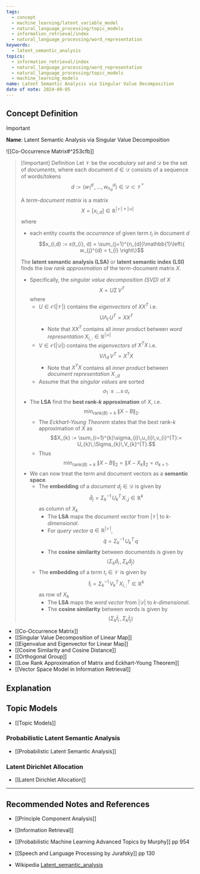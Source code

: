 ```yaml
---
tags:
  - concept
  - machine_learning/latent_variable_model
  - natural_language_processing/topic_models
  - information_retrieval/index
  - natural_language_processing/word_representation
keywords:
  - latent_semantic_analysis
topics:
  - information_retrieval/index
  - natural_language_processing/word_representation
  - natural_language_processing/topic_models
  - machine_learning_models
name: Latent Semantic Analysis via Singular Value Decomposition
date of note: 2024-09-05
---
```


## Concept Definition

>[!important]
>**Name**: Latent Semantic Analysis via Singular Value Decomposition

![[Co-Occurrence Matrix#^253cfb]]

>[!important] Definition
>Let $\mathcal{V}$ be the *vocabulary set* and $\mathcal{D}$ be the set of *documents*, where each document $d\in \mathcal{D}$ consists of a sequence of words/tokens $$d := (w_{1}^{d} \,{,}\ldots{,}\,w_{n_{d}}^{d}) \in \mathcal{D} \subset \mathcal{V}^{*}$$
>
>A *term-document matrix* is a matrix $$X = [x_{i,d}] \in \mathbb{R}^{|\mathcal{V}| \times |\mathcal{D}|}$$ where
>- each entity counts the *occurrence* of given term $t_{i}$ in document $d$  $$x_{i,d} := x(t_{i}, d) = \sum_{j=1}^{n_{d}}\mathbb{1}\left\{ w_{j}^{d} = t_{i} \right\}$$
>  
>The **latent semantic analysis (LSA)** or **latent semantic index (LSI)**  finds the *low rank approximation* of the term-document matrix $X$.
>- Specifically,  the *singular value decomposition (SVD)* of $X$ $$X = U\Sigma\,V^{T}$$ where 
>	- $U\in \mathcal{O}(|\mathcal{V}|)$ contains the *eigenvectors* of $X X^{T}$ i.e. $$U\Lambda_{t}\,U^{T} = X X^{T}$$ 
>		- Note that  $X X^{T}$ contains all *inner product* between *word representation* $X_{i,:} \in \mathbb{R}^{|\mathcal{D}|}$
>	- $V\in \mathcal{O}(|\mathcal{D}|)$ contains the *eigenvectors* of $X^{T} X$ i.e. $$V\Lambda_{d}\,V^{T} = X^{T} X$$ 
>		- Note that  $X^{T} X$ contains all *inner product* between *document representation* $X_{:,d}$
>	- Assume that the *singular values* are sorted $$\sigma_{1} \,{\ge}\ldots{\ge}\,\sigma_{r}$$
>- The **LSA** find the **best rank-$k$ approximation** of $X$, i.e. $$\min_{\text{rank}(B) = k}\;\lVert X - B \rVert_{2}.$$ 
>	- The *Eckhart-Young Theorem* states that the best rank-$k$ approximation of $X$ as $$X_{k} := \sum_{i=1}^{k}\sigma_{i}\,u_{i}\,v_{i}^{T}:= U_{k}\,\Sigma_{k}\,V_{k}^{T}.$$ 
>	- Thus  $$\min_{\text{rank}(B) = k}\;\lVert X - B \rVert_{2} = \lVert X - X_{k} \rVert_{2} = \sigma_{k+1}.$$ 
>- We can now treat the term and document vectors as a **semantic space**.
>	- The **embedding** of a *document* $d_{j}\in \mathcal{D}$ is given by $$\hat{d}_{j} = \Sigma_{k}^{-1}\,U_{k}^{T}\,X_{:,j}  \in \mathbb{R}^{k}$$ as column of $X_{k}$
>		- The **LSA** maps the *document vector* from $|\mathcal{V}|$ to *$k$-dimensional*.
>		- For *query vector* $q\in \mathbb{R}^{|\mathcal{V}|}$, $$\hat{q} = \Sigma_{k}^{-1}\,U_{k}^{T}\,q$$
>		- The **cosine similarity** between documentds is given by $$\left\langle  \Sigma_{k}\hat{d}_{i} \,,\, \Sigma_{k}\hat{d}_{j}   \right\rangle$$
>	- The **embedding** of a *term* $t_{i}\in \mathcal{V}$ is given by $$\hat{t}_{i} = \Sigma_{k}^{-1}\,V_{k}^{T}\,X_{i,:}^{T}  \in \mathbb{R}^{k}$$ as row of $X_{k}$
>		- The **LSA** maps the *word vector* from $|\mathcal{D}|$ to *$k$-dimensional*.
>		- The **cosine similarity** between words is given by $$\left\langle  \Sigma_{k}\hat{t}_{i} \,,\, \Sigma_{k}\hat{t}_{j}   \right\rangle$$

- [[Co-Occurrence Matrix]]
- [[Singular Value Decomposition of Linear Map]]
- [[Eigenvalue and Eigenvector for Linear Map]]
- [[Cosine Similarity and Cosine Distance]]
- [[Orthogonal Group]]
- [[Low Rank Approximation of Matrix and Eckhart-Young Theorem]]
- [[Vector Space Model in Information Retrieval]]


## Explanation



## Topic Models

- [[Topic Models]]

### Probabilistic Latent Semantic Analysis

- [[Probabilistic Latent Semantic Analysis]]

### Latent Dirichlet Allocation

- [[Latent Dirichlet Allocation]]


-----------
##  Recommended Notes and References




- [[Principle Component Analysis]]
- [[Information Retrieval]]



- [[Probabilistic Machine Learning Advanced Topics by Murphy]] pp 954
- [[Speech and Language Processing by Jurafsky]] pp 130
- Wikipedia [Latent_semantic_analysis](https://en.wikipedia.org/wiki/Latent_semantic_analysis)